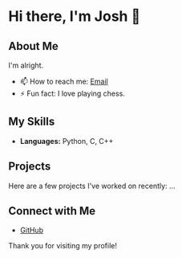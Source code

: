 # Hi there, I'm Josh 👋

## About Me
I'm alright.

- 📫 How to reach me: [Email](mailto:josh.patinof@gmail.com)
- ⚡ Fun fact: I love playing chess.

## My Skills
- **Languages:** Python, C, C++

## Projects
Here are a few projects I've worked on recently:
...

## Connect with Me
- [GitHub](https://github.com/JTP0501)

Thank you for visiting my profile!
